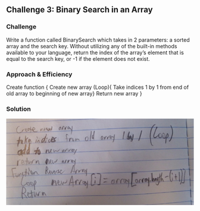 ## Challenge 3: Binary Search in an Array
<!-- Short summary or background information -->

### Challenge
<!-- Description of the challenge -->
Write a function called BinarySearch which takes in 2 parameters: a sorted array and the search key. Without utilizing any of the built-in methods available to your language, return the index of the array’s element that is equal to the search key, or -1 if the element does not exist.

### Approach & Efficiency
<!-- What approach did you take? Why? What is the Big O space/time for this approach? -->

Create function {
Create new array
  (Loop){
  Take indices 1 by 1 from end of old array to beginning of new array}
Return new array
}

### Solution
![Image](../../assests/CC01.jpg)
